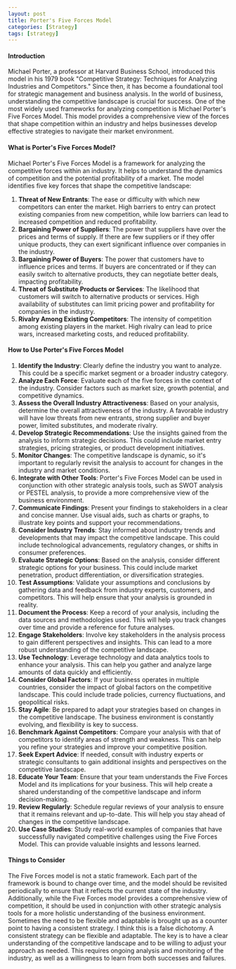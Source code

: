 ```yaml
---
layout: post
title: Porter's Five Forces Model
categories: [Strategy]
tags: [strategy]
---
```


#### Introduction
Michael Porter, a professor at Harvard Business School, introduced this model in his 1979 book "Competitive Strategy: Techniques for Analyzing Industries and Competitors." Since then, it has become a foundational tool for strategic management and business analysis. In the world of business, understanding the competitive landscape is crucial for success. One of the most widely used frameworks for analyzing competition is Michael Porter's Five Forces Model. This model provides a comprehensive view of the forces that shape competition within an industry and helps businesses develop effective strategies to navigate their market environment.

#### What is Porter's Five Forces Model?
Michael Porter's Five Forces Model is a framework for analyzing the competitive forces within an industry. It helps to understand the dynamics of competition and the potential profitability of a market. The model identifies five key forces that shape the competitive landscape: 
1. **Threat of New Entrants**: The ease or difficulty with which new competitors can enter the market. High barriers to entry can protect existing companies from new competition, while low barriers can lead to increased competition and reduced profitability. 
2. **Bargaining Power of Suppliers**: The power that suppliers have over the prices and terms of supply. If there are few suppliers or if they offer unique products, they can exert significant influence over companies in the industry. 
3. **Bargaining Power of Buyers**: The power that customers have to influence prices and terms. If buyers are concentrated or if they can easily switch to alternative products, they can negotiate better deals, impacting profitability. 
4. **Threat of Substitute Products or Services**: The likelihood that customers will switch to alternative products or services. High availability of substitutes can limit pricing power and profitability for companies in the industry. 
5. **Rivalry Among Existing Competitors**: The intensity of competition among existing players in the market. High rivalry can lead to price wars, increased marketing costs, and reduced profitability.

#### How to Use Porter's Five Forces Model
1. **Identify the Industry**: Clearly define the industry you want to analyze. This could be a specific market segment or a broader industry category.
2. **Analyze Each Force**: Evaluate each of the five forces in the context of the industry. Consider factors such as market size, growth potential, and competitive dynamics.
3. **Assess the Overall Industry Attractiveness**: Based on your analysis, determine the overall attractiveness of the industry. A favorable industry will have low threats from new entrants, strong supplier and buyer power, limited substitutes, and moderate rivalry.
4. **Develop Strategic Recommendations**: Use the insights gained from the analysis to inform strategic decisions. This could include market entry strategies, pricing strategies, or product development initiatives.
5. **Monitor Changes**: The competitive landscape is dynamic, so it's important to regularly revisit the analysis to account for changes in the industry and market conditions.
6. **Integrate with Other Tools**: Porter's Five Forces Model can be used in conjunction with other strategic analysis tools, such as SWOT analysis or PESTEL analysis, to provide a more comprehensive view of the business environment.
7. **Communicate Findings**: Present your findings to stakeholders in a clear and concise manner. Use visual aids, such as charts or graphs, to illustrate key points and support your recommendations.
8. **Consider Industry Trends**: Stay informed about industry trends and developments that may impact the competitive landscape. This could include technological advancements, regulatory changes, or shifts in consumer preferences.
9. **Evaluate Strategic Options**: Based on the analysis, consider different strategic options for your business. This could include market penetration, product differentiation, or diversification strategies.
10. **Test Assumptions**: Validate your assumptions and conclusions by gathering data and feedback from industry experts, customers, and competitors. This will help ensure that your analysis is grounded in reality.
11. **Document the Process**: Keep a record of your analysis, including the data sources and methodologies used. This will help you track changes over time and provide a reference for future analyses.
12. **Engage Stakeholders**: Involve key stakeholders in the analysis process to gain different perspectives and insights. This can lead to a more robust understanding of the competitive landscape.
13. **Use Technology**: Leverage technology and data analytics tools to enhance your analysis. This can help you gather and analyze large amounts of data quickly and efficiently.
14. **Consider Global Factors**: If your business operates in multiple countries, consider the impact of global factors on the competitive landscape. This could include trade policies, currency fluctuations, and geopolitical risks.
15. **Stay Agile**: Be prepared to adapt your strategies based on changes in the competitive landscape. The business environment is constantly evolving, and flexibility is key to success.
16. **Benchmark Against Competitors**: Compare your analysis with that of competitors to identify areas of strength and weakness. This can help you refine your strategies and improve your competitive position.
17. **Seek Expert Advice**: If needed, consult with industry experts or strategic consultants to gain additional insights and perspectives on the competitive landscape.
18. **Educate Your Team**: Ensure that your team understands the Five Forces Model and its implications for your business. This will help create a shared understanding of the competitive landscape and inform decision-making.
19. **Review Regularly**: Schedule regular reviews of your analysis to ensure that it remains relevant and up-to-date. This will help you stay ahead of changes in the competitive landscape.
20. **Use Case Studies**: Study real-world examples of companies that have successfully navigated competitive challenges using the Five Forces Model. This can provide valuable insights and lessons learned.

#### Things to Consider

The Five Forces model is not a static framework. Each part of the framework is bound to change over time, and the model should be revisited periodically to ensure that it reflects the current state of the industry. Additionally, while the Five Forces model provides a comprehensive view of competition, it should be used in conjunction with other strategic analysis tools for a more holistic understanding of the business environment. Sometimes the need to be flexible and adaptable is brought up as a counter point to having a consistent strategy. I think this is a false dichotomy. A consistent strategy can be flexible and adaptable. The key is to have a clear understanding of the competitive landscape and to be willing to adjust your approach as needed. This requires ongoing analysis and monitoring of the industry, as well as a willingness to learn from both successes and failures.


